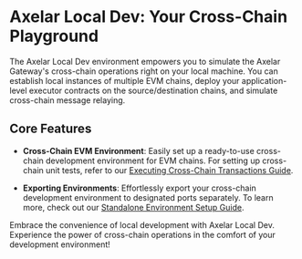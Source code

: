 # Axelar Local Dev: Your Cross-Chain Playground

The Axelar Local Dev environment empowers you to simulate the Axelar Gateway's cross-chain operations right on your local machine. You can establish local instances of multiple EVM chains, deploy your application-level executor contracts on the source/destination chains, and simulate cross-chain message relaying.

## Core Features

- **Cross-Chain EVM Environment**: Easily set up a ready-to-use cross-chain development environment for EVM chains. For setting up cross-chain unit tests, refer to our [Executing Cross-Chain Transactions Guide](../../docs/guide_basic.md).

- **Exporting Environments**: Effortlessly export your cross-chain development environment to designated ports separately. To learn more, check out our [Standalone Environment Setup Guide](../../docs/guide_create_and_exports.md).

Embrace the convenience of local development with Axelar Local Dev. Experience the power of cross-chain operations in the comfort of your development environment!
